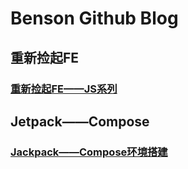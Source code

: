 # Benson Github Blog

## 重新捡起FE
### [重新捡起FE——JS系列](./FE_JS/index.md)

## Jetpack——Compose
### [Jackpack——Compose环境搭建](./Jetpack——Compose/environment.md)
